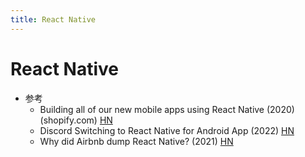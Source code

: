 ```yaml
---
title: React Native
---
```


# React Native

- 参考
  - Building all of our new mobile apps using React Native (2020) (shopify.com)
    [HN](https://news.ycombinator.com/item?id=22181873)
  - Discord Switching to React Native for Android App (2022)
    [HN](https://news.ycombinator.com/item?id=32310392)
  - Why did Airbnb dump React Native? (2021)
    [HN](https://news.ycombinator.com/item?id=32485178)
